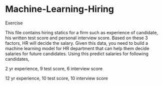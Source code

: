 # Machine-Learning-Hiring

Exercise



This file contains hiring statics for a firm such as experience of candidate, his written test score and personal interview score. Based on these 3 factors, HR will decide the salary. Given this data, you need to build a machine learning model for HR department that can help them decide salaries for future candidates. Using this predict salaries for following candidates,



2 yr experience, 9 test score, 6 interview score

12 yr experience, 10 test score, 10 interview score
